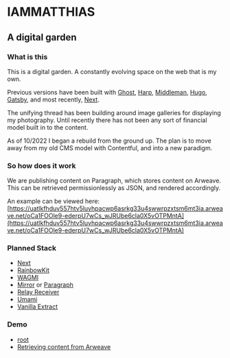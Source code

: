 # IAMMATTHIAS
## A digital garden 

### What is this 
This is a digital garden. A constantly evolving space on the web that is my own. 

Previous versions have been built with [Ghost](https://ghost.org/), [Harp](http://harpjs.com/), [Middleman](https://middlemanapp.com/), [Hugo](https://gohugo.io/), [Gatsby](https://www.gatsbyjs.com/), and most recently, [Next](https://nextjs.org/). 

The unifying thread has been building around image galleries for displaying my photography. Until recently there has not been any sort of financial model built in to the content. 

As of 10/2022 I began a rebuild from the ground up. The plan is to move away from my old CMS model with Contentful, and into a new paradigm. 

### So how does it work 
We are publishing content on Paragraph, which stores content on Arweave. This can be retrieved permissionlessly as JSON, and rendered accordingly. 

An example can be viewed here: [https://uatlkfhduv557htv5luvhpacwp6asrkg33u4swwrpzxtsm6mt3ia.arweave.net/oCa1FOOle9-ederpU7wCs_wJRUbe6cla0X5vOTPMntA](https://uatlkfhduv557htv5luvhpacwp6asrkg33u4swwrpzxtsm6mt3ia.arweave.net/oCa1FOOle9-ederpU7wCs_wJRUbe6cla0X5vOTPMntA)

### Planned Stack
- [Next](https://nextjs.org/)
- [RainbowKit](https://www.rainbowkit.com/)
- [WAGMI](https://wagmi.sh/)
- [Mirror](https://mirror.xyz/) or [Paragraph](https://paragraph.xyz/)
- [Relay Receiver](https://github.com/relaycc/receiver)
- [Umami](https://umami.is/)
- [Vanilla Extract](https://vanilla-extract.style/)

### Demo
- [root](https://com-owl3poftr-iammatthias-team.vercel.app/)
- [Retrieving content from Arweave](https://com-owl3poftr-iammatthias-team.vercel.app/writing/oCa1FOOle9-ederpU7wCs_wJRUbe6cla0X5vOTPMntA)